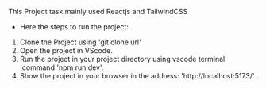 This Project task mainly used Reactjs and TailwindCSS
- Here the steps to run the project:
1. Clone the Project using 'git clone url'
2. Open the project in VScode.
3. Run the project in your project directory using vscode terminal ,command 'npm run dev'.
4. Show the project in your browser in the address: 'http://localhost:5173/' .



